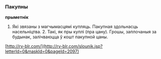 ### Пакупны
**прыметнік**

1. Які звязаны з магчымасцямі купляць. Пакупная здольнасць насельніцтва. 2. Такі, як пры куплі (пра цану). Грошы, заплочаныя за будынак, залічваюцца ў кошт пакупной цаны.

<a rel="author">[http://rv-blr.com/](http://rv-blr.com/slounik.jsp?letterId=0&maskId=0&pageId=2097)</a>
